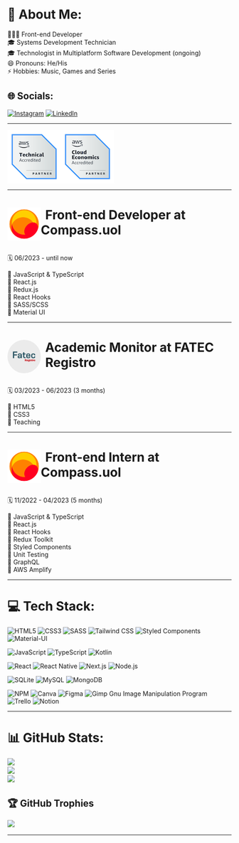 # 💫 About Me:

👩🏻‍💻 Front-end Developer<br>🎓 Systems Development Technician<br>🎓 Technologist in Multiplatform Software Development (ongoing)<br>😄 Pronouns: He/His<br>⚡ Hobbies: Music, Games and Series

## 🌐 Socials:

[![Instagram](https://img.shields.io/badge/Instagram-E4405F?style=for-the-badge&logo=instagram&logoColor=white)](https://instagram.com/davitorress) [![LinkedIn](https://img.shields.io/badge/LinkedIn-0077B5?style=for-the-badge&logo=linkedin&logoColor=white)](https://linkedin.com/in/davitorress)

---

<div style="display: flex">
  <img src="./assets/aws-partner-accreditation-technical.png" alt="AWS Technical Accreditation" />
  <img src="./assets/aws-partner-cloud-economics-accreditation.png" alt="AWS Cloud Economics Accreditation" />
</div>

---

# <a href="https://compass.uol/en/home/" target="_blank" rel="noopener noreferrer" style="margin-right: 10px"><img src="./assets/logo-uol-icon-1024.png" width="75px" align="left"></a> Front-end Developer at Compass.uol

<br>🗓️ 06/2023 - until now

📌 JavaScript & TypeScript<br>
📌 React.js<br>
📌 Redux.js<br>
📌 React Hooks<br>
📌 SASS/SCSS<br>
📌 Material UI<br>

---

# <img src="./assets/fatec-registro.jpeg" width="75px" style="margin-right: 10px; border-radius: 99%" align="left"> Academic Monitor at FATEC Registro

<br>🗓️ 03/2023 - 06/2023 (3 months)

📌 HTML5<br>
📌 CSS3<br>
📌 Teaching<br>

---

# <a href="https://compass.uol/en/home/" target="_blank" rel="noopener noreferrer" style="margin-right: 10px"><img src="./assets/logo-uol-icon-1024.png" width="75px" align="left"></a> Front-end Intern at Compass.uol

<br>🗓️ 11/2022 - 04/2023 (5 months)

📌 JavaScript & TypeScript<br>
📌 React.js<br>
📌 React Hooks<br>
📌 Redux Toolkit<br>
📌 Styled Components<br>
📌 Unit Testing<br>
📌 GraphQL<br>
📌 AWS Amplify<br>

---

# 💻 Tech Stack:

![HTML5](https://img.shields.io/badge/html5-%23E34F26.svg?style=for-the-badge&logo=html5&logoColor=white) ![CSS3](https://img.shields.io/badge/css3-%231572B6.svg?style=for-the-badge&logo=css3&logoColor=white) ![SASS](https://img.shields.io/badge/Sass-CC6699?style=for-the-badge&logo=sass&logoColor=white) ![Tailwind CSS](https://img.shields.io/badge/Tailwind_CSS-38B2AC?style=for-the-badge&logo=tailwind-css&logoColor=white) ![Styled Components](https://img.shields.io/badge/styled--components-DB7093?style=for-the-badge&logo=styled-components&logoColor=white) ![Material-UI](https://img.shields.io/badge/Material--UI-0081CB?style=for-the-badge&logo=mui&logoColor=white)

![JavaScript](https://img.shields.io/badge/JavaScript-323330?style=for-the-badge&logo=javascript&logoColor=F7DF1E) ![TypeScript](https://img.shields.io/badge/typescript-%23007ACC.svg?style=for-the-badge&logo=typescript&logoColor=white) ![Kotlin](https://img.shields.io/badge/Kotlin-0095D5?&style=for-the-badge&logo=kotlin&logoColor=white)

![React](https://img.shields.io/badge/react-%2320232a.svg?style=for-the-badge&logo=react&logoColor=%2361DAFB) ![React Native](https://img.shields.io/badge/React_Native-20232A?style=for-the-badge&logo=react&logoColor=61DAFB) ![Next.js](https://img.shields.io/badge/next.js-%23F3F5F4.svg?style=for-the-badge&logo=next.js&logoColor=%23010101) ![Node.js](https://img.shields.io/badge/node.js-%23026e00.svg?style=for-the-badge&logo=node.js&logoColor=white)

![SQLite](https://img.shields.io/badge/SQLite-07405E?style=for-the-badge&logo=sqlite&logoColor=white) ![MySQL](https://img.shields.io/badge/MySQL-005C84?style=for-the-badge&logo=mysql&logoColor=white) ![MongoDB](https://img.shields.io/badge/MongoDB-4EA94B?style=for-the-badge&logo=mongodb&logoColor=white)

![NPM](https://img.shields.io/badge/NPM-%23000000.svg?style=for-the-badge&logo=npm&logoColor=white) ![Canva](https://img.shields.io/badge/Canva-%2300C4CC.svg?style=for-the-badge&logo=Canva&logoColor=white) ![Figma](https://img.shields.io/badge/figma-%23F24E1E.svg?style=for-the-badge&logo=figma&logoColor=white) ![Gimp Gnu Image Manipulation Program](https://img.shields.io/badge/Gimp-657D8B?style=for-the-badge&logo=gimp&logoColor=FFFFFF) ![Trello](https://img.shields.io/badge/Trello-%23026AA7.svg?style=for-the-badge&logo=Trello&logoColor=white) ![Notion](https://img.shields.io/badge/Notion-%23000000.svg?style=for-the-badge&logo=notion&logoColor=white)

---

# 📊 GitHub Stats:

![](https://github-readme-stats.vercel.app/api?username=davitorress&theme=dark&hide_border=false&include_all_commits=false&count_private=false)<br/>
![](https://github-readme-streak-stats.herokuapp.com/?user=davitorress&theme=dark&hide_border=false)<br/>
![](https://github-readme-stats.vercel.app/api/top-langs/?username=davitorress&theme=dark&hide_border=false&include_all_commits=false&count_private=false&layout=compact)

## 🏆 GitHub Trophies

![](https://github-profile-trophy.vercel.app/?username=davitorress&theme=alduin&no-frame=false&no-bg=true&margin-w=4)

---

<!-- [![](https://visitcount.itsvg.in/api?id=davitorress&icon=0&color=12)](https://visitcount.itsvg.in) -->

<!-- Proudly created with GPRM ( https://gprm.itsvg.in ) -->
